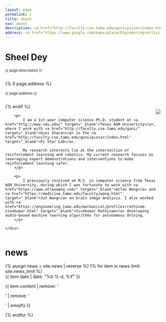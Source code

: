 ```yaml
---
layout: page
permalink: /
title: about
nav: about
description: <a href="http://faculty.cse.tamu.edu/guni/pistar/index.html" class="page-description" target="_blank">Pi Star AI and Optimization Lab</a> • <a href="https://engineering.tamu.edu/cse/index.html" class="page-description" target="_blank">Department of Computer Science and Engineering</a> • <a href="https://www.tamu.edu/" class="page-description" target="_blank">Texas A&M University</a>
address: <a href="https://www.google.com/maps/place/Engineering+Activities+Building+C/@30.6152746,-96.3400254,17z/data=!4m12!1m6!3m5!1s0x86468390a7f39815:0xa8543fc19fb3b7a2!2sEngineering+Activities+Building+C!8m2!3d30.61527!4d-96.3378367!3m4!1s0x86468390a7f39815:0xa8543fc19fb3b7a2!8m2!3d30.61527!4d-96.3378367" class="page-description" target="_blank">Engineering Activities Building C, Room 107B, 588 Lamar St, College Station, TX 77840</a>
---
```


<div class="col p-0 pt-4 pb-4">
  <h1 class="pb-3 title text-left font-weight-bold">Sheel Dey</h1>
  <h6 class="m-0 mb-2" style="font-size: 0.83em;">{{ page.description }}</h6>
  {% if page.address %}
      <h6 class="m-0 mb-2" style="font-size: 0.83em;">{{ page.address }}</h6>
  {% endif %}
</div>

<!-- Introduction -->

<div style="display: flex; flex-wrap: wrap;">
    <div class="text-justify p-0">
        <div class="col-xs-12 col-sm-6 p-0 pt-2 pb-sm-2 pb-4 pl-sm-4 text-center" style="float: right;">
          <img class="profile-img img-responsive" src="{{ 'prof_pic.jpg' | prepend: '/assets/img/' | prepend: site.baseurl | prepend: site.url }}">
        </div>

        <p>
            I am a 1st-year computer science Ph.D. student at <a href="http://www.cmu.edu/" target="_blank">Texas A&M University</a>, where I work with <a href="http://faculty.cse.tamu.edu/guni/" target="_blank">Guni Sharon</a> in the <a href="http://faculty.cse.tamu.edu/guni/pistar/index.html" target="_blank">Pi Star Lab</a>.

            My research interests lie at the intersection of reinforcement learning and robotics. My current research focuses on leveraging expert demonstrations and interventions to make reinforcement learning safer.
        </p>

        <p>
            I previously received an M.S. in computer science from Texas A&M University, during which I was fortunate to work with <a href="https://www.atlaswang.com/" target="_blank">Atlas Wang</a> and <a href="https://medicine.tamu.edu/faculty/wang.html" target="_blank">Jun Wang</a> on brain image analysis. I also worked with <a href="https://engineering.tamu.edu/mechanical/profiles/rathinam-sivakumar.html" target="_blank">Sivakumar Rathinam</a> developing audio-based machine learning algorithms for autonomous driving.
        </p>

    </div>
</div>

<div class="col text-justify p-0">
    
</div>

<!-- News -->
<div class="news mt-3 p-0">
  <h1 class="title mb-4 p-0">news</h1>
  {% assign news = site.news | reverse %}
  {% for item in news limit: site.news_limit %}
    <div class="row p-0">
      <div class="col-sm-2 p-0">
        <span class="badge light-green darken-1 font-weight-bold text-uppercase align-middle date ml-3">
          {{ item.date | date: "%b %-d, %Y" }}
        </span>
      </div>
      <div class="col-sm-10 mt-2 mt-sm-0 ml-3 ml-md-0 p-0 font-weight-light text">
        <p>{{ item.content | remove: '<p>' | remove: '</p>' | emojify }}</p>
      </div>
    </div>
  {% endfor %}
</div>
